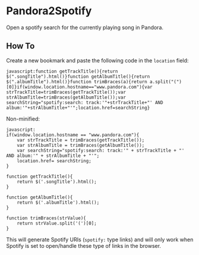 Pandora2Spotify
===============

Open a spotify search for the currently playing song in Pandora.

How To
------

Create a new bookmark and paste the following code in the `location` field:

    javascript:function getTrackTitle(){return $(".songTitle").html()}function getAlbumTitle(){return $(".albumTitle").html()}function trimBraces(a){return a.split("(")[0]}if(window.location.hostname=="www.pandora.com"){var strTrackTitle=trimBraces(getTrackTitle());var strAlbumTitle=trimBraces(getAlbumTitle());var searchString="spotify:search: track:'"+strTrackTitle+"' AND album:'"+strAlbumTitle+"'";location.href=searchString}

Non-minified:

    javascript:
    if(window.location.hostname == "www.pandora.com"){
        var strTrackTitle = trimBraces(getTrackTitle());
    	var strAlbumTitle = trimBraces(getAlbumTitle());
    	var searchString="spotify:search: track:'" + strTrackTitle + "' AND album:'" + strAlbumTitle + "'";
    	location.href= searchString;
    }
    
    function getTrackTitle(){
    	return $('.songTitle').html();
    }
    
    function getAlbumTitle(){
    	return $('.albumTitle').html();
    }
    
    function trimBraces(strValue){
    	return strValue.split('(')[0];
    }
    
    
This will generate Spotify URIs (`spotify:` type links) and will only work when Spotify is set to open/handle these type of links in the browser.
